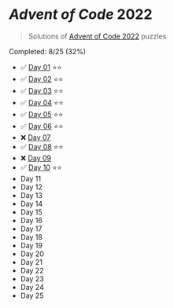 # _Advent of Code_ 2022

> Solutions of [Advent of Code 2022](http://adventofcode.com/2022/) puzzles

Completed: 8/25 (32%)

-   ✅ [Day 01](https://github.com/ssynowiec/AdventOfCode/tree/main/2022/Day%2001) ⭐⭐
-   ✅ [Day 02](https://github.com/ssynowiec/AdventOfCode/tree/main/2022/Day%2002) ⭐⭐
-   ✅ [Day 03](https://github.com/ssynowiec/AdventOfCode/tree/main/2022/Day%2003) ⭐⭐
-   ✅ [Day 04](https://github.com/ssynowiec/AdventOfCode/tree/main/2022/Day%2004) ⭐⭐
-   ✅ [Day 05](https://github.com/ssynowiec/AdventOfCode/tree/main/2022/Day%2005) ⭐⭐
-   ✅ [Day 06](https://github.com/ssynowiec/AdventOfCode/tree/main/2022/Day%2006) ⭐⭐
-   ❌ [Day 07](https://github.com/ssynowiec/AdventOfCode/tree/main/2022/Day%2007)
-   ✅ [Day 08](https://github.com/ssynowiec/AdventOfCode/tree/main/2022/Day%2008) ⭐⭐
-   ❌ [Day 09](https://github.com/ssynowiec/AdventOfCode/tree/main/2022/Day%2009)
-   ✅ [Day 10](https://github.com/ssynowiec/AdventOfCode/tree/main/2022/Day%2010) ⭐⭐
-   Day 11
-   Day 12
-   Day 13
-   Day 14
-   Day 15
-   Day 16
-   Day 17
-   Day 18
-   Day 19
-   Day 20
-   Day 21
-   Day 22
-   Day 23
-   Day 24
-   Day 25
